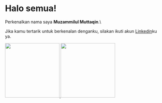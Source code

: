 # Halo semua! 

Perkenalkan nama saya **Muzammilul Muttaqin**.\


Jika kamu tertarik untuk berkenalan denganku, silakan ikuti akun [Linkedin](https://www.linkedin.com/in/muzammilul-muttaqin-183427211/)ku ya.

<p align="left">
<a href="https://github.com/gilangadhan">
  <img height="180em" src="https://github-readme-stats-eight-theta.vercel.app/api?username=gilangadhan&show_icons=true&theme=algolia&include_all_commits=true&count_private=true"/>
  <img height="180em" src="https://github-readme-stats-eight-theta.vercel.app/api/top-langs/?username=gilangadhan&layout=compact&langs_count=8&theme=algolia"/>
</a>
</p>
